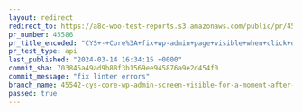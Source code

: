 ```yaml
---
layout: redirect
redirect_to: https://a8c-woo-test-reports.s3.amazonaws.com/public/pr/45586/api/index.html
pr_number: 45586
pr_title_encoded: "CYS+-+Core%3A+fix+wp-admin+page+visible+when+click+on+start+designing"
pr_test_type: api
last_published: "2024-03-14 16:34:15 +0000"
commit_sha: 703845a49ad9b88f3b1569ee945876a9e2d454f0
commit_message: "fix linter errors"
branch_name: 45542-cys-core-wp-admin-screen-visible-for-a-moment-after-clicking-start-designing-1
passed: true
---
```

